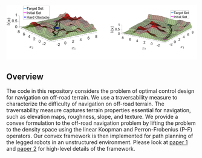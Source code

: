 <p align="center">
<img src="figures/off_road_navigation.PNG" width="1000">
</p>

## Overview
The code in this repository considers the problem of optimal control design for navigation on off-road terrain. We use a traversability measure to characterize the difficulty of navigation on off-road terrain. The traversability measure captures terrain properties essential for navigation, such as elevation maps, roughness, slope, and texture. We provide a convex formulation to the off-road navigation problem by lifting the problem to the density space using the linear Koopman and Perron-Frobenius (P-F) operators. Our convex framework is then implemented for path planning of the legged robots in an unstructured environment. Please look at [paper 1](https://ieeexplore.ieee.org/abstract/document/10081458) and [paper 2](https://www.sciencedirect.com/science/article/pii/S2405896323024254) for high-level details of the framework.

